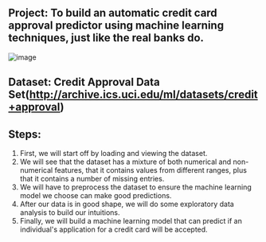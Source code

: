  Project: To build an automatic credit card approval predictor using machine learning techniques, just like the real banks do. 
 -


   ![image](https://user-images.githubusercontent.com/42112240/140858553-2568888e-c4a1-4afa-bdce-7e23518ad9bf.png)


Dataset: Credit Approval Data Set(http://archive.ics.uci.edu/ml/datasets/credit+approval)
-

Steps:
-
1) First, we will start off by loading and viewing the dataset.
2) We will see that the dataset has a mixture of both numerical and non-numerical features, that it contains values from different ranges, plus that it contains a number of missing entries.
3) We will have to preprocess the dataset to ensure the machine learning model we choose can make good predictions.
4) After our data is in good shape, we will do some exploratory data analysis to build our intuitions.
5) Finally, we will build a machine learning model that can predict if an individual's application for a credit card will be accepted.
